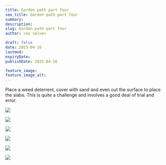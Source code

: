 ```yaml
---
title: Garden path part four
seo_title: Garden path part four
summary:
description:
slug: Garden path part four
author: <no value>

draft: false
date: 2025-04-16
lastmod:
expiryDate:
publishDate: 2025-04-16

feature_image:
feature_image_alt:
---
```


Place a weed deterrent, cover with sand and even out the surface to place the slabs. 
This is quite a challenge and involves a good deal of trial and error.

![](/images/1873.jpeg )

![](/images/1874.jpeg )

![](/images/1875.jpeg )

![](/images/1878.jpeg )

![](/images/1881.jpeg )

![](/images/1883.jpeg )